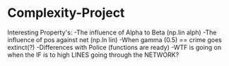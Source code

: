 # Complexity-Project
Interesting Property's:
-The influence of Alpha to Beta (np.lin alph)
-The influence of pos against net (np.ln lin)
-When gamma (0.5) == crime goes extinct(?)
-Differences with Police (functions are ready)
-WTF is going on when the IF is to high LINES going through the NETWORK?